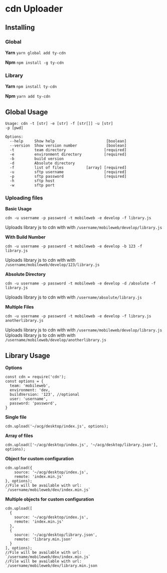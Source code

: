 # cdn Uploader

## Installing

### Global

**Yarn**
`yarn global add ty-cdn`

**Npm**
`npm install -g ty-cdn`

### Library

**Yarn**
`npm install ty-cdn`

**Npm**
`yarn add ty-cdn`

## Global Usage

```
Usage: cdn -t [str] -e [str] -f [str[]] -u [str]
-p [pwd]

Options:
  --help     Show help                       [boolean]
  --version  Show version number             [boolean]
  -t         team directory                 [required]
  -e         environment directory          [required]
  -b         build version
  -d         Absolute directory
  -f         list of files          [array] [required]
  -u         sftp username                  [required]
  -p         sftp password                  [required]
  -h         sftp host
  -w         sftp port
```

### Uploading files

**Basic Usage**

`cdn -u username -p password -t mobileweb -e develop -f library.js`

Uploads library js to cdn with with `/username/mobileweb/develop/library.js`

**With Build Number**

`cdn -u username -p password -t mobileweb -e develop -b 123 -f library.js`

Uploads library js to cdn with with `/username/mobileweb/develop/123/library.js`

**Absolute Directory**

`cdn -u username -p password -t mobileweb -e develop -d /absolute -f library.js`

Uploads library js to cdn with with `/username/absolute/library.js`

**Multiple Files**

`cdn -u username -p password -t mobileweb -e develop -f library.js anotherlibrary.js`

Uploads library js to cdn with with `/username/mobileweb/develop/library.js`
Uploads library js to cdn with with `/username/mobileweb/develop/anotherlibrary.js`


## Library Usage

**Options**
```
const cdn = require('cdn');
const options = {
  team: 'mobileweb',
  environment: 'dev,
  buildVersion: '123', //optional
  user: 'username',
  password: 'password',
}
```

**Single file**
```
cdn.upload('~/acg/desktop/index.js', options);
```

**Array of files**
```
cdn.upload(['~/acg/desktop/index.js', '~/acg/desktop/library.json'], options);
```

**Object for custom configuration**
```
cdn.upload({
    source: '~/acg/desktop/index.js',
    remote: 'index.min.js'
}, options);
//File will be available with url: `/username/mobileweb/dev/index.min.js`
```

**Multiple objects for custom configuration**
```
cdn.upload([
  {
    source: '~/acg/desktop/index.js',
    remote: 'index.min.js'
  },
  {
    source: '~/acg/desktop/library.json',
    remote: 'library.min.json'
  }
], options);
//File will be available with url: `/username/mobileweb/dev/index.min.js`
//File will be available with url: `/username/mobileweb/dev/library.min.json
```
